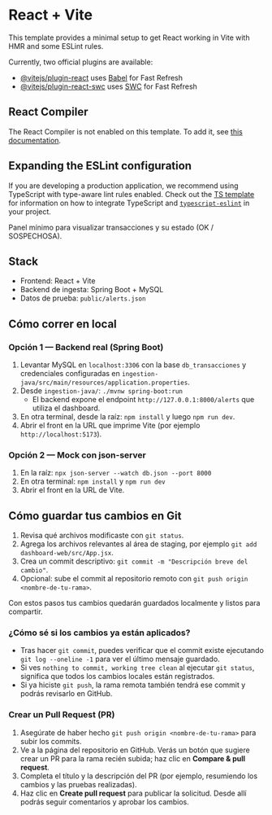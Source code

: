 # React + Vite

This template provides a minimal setup to get React working in Vite with HMR and some ESLint rules.

Currently, two official plugins are available:

- [@vitejs/plugin-react](https://github.com/vitejs/vite-plugin-react/blob/main/packages/plugin-react) uses [Babel](https://babeljs.io/) for Fast Refresh
- [@vitejs/plugin-react-swc](https://github.com/vitejs/vite-plugin-react/blob/main/packages/plugin-react-swc) uses [SWC](https://swc.rs/) for Fast Refresh

## React Compiler

The React Compiler is not enabled on this template. To add it, see [this documentation](https://react.dev/learn/react-compiler/installation).

## Expanding the ESLint configuration

If you are developing a production application, we recommend using TypeScript with type-aware lint rules enabled. Check out the [TS template](https://github.com/vitejs/vite/tree/main/packages/create-vite/template-react-ts) for information on how to integrate TypeScript and [`typescript-eslint`](https://typescript-eslint.io) in your project.


Panel mínimo para visualizar transacciones y su estado (OK / SOSPECHOSA).

## Stack
- Frontend: React + Vite
- Backend de ingesta: Spring Boot + MySQL
- Datos de prueba: `public/alerts.json`

## Cómo correr en local

### Opción 1 — Backend real (Spring Boot)
1. Levantar MySQL en `localhost:3306` con la base `db_transacciones` y credenciales configuradas en `ingestion-java/src/main/resources/application.properties`.
2. Desde `ingestion-java/`: `./mvnw spring-boot:run`
   * El backend expone el endpoint `http://127.0.0.1:8000/alerts` que utiliza el dashboard.
3. En otra terminal, desde la raíz: `npm install` y luego `npm run dev`.
4. Abrir el front en la URL que imprime Vite (por ejemplo `http://localhost:5173`).

### Opción 2 — Mock con json-server
1. En la raíz: `npx json-server --watch db.json --port 8000`
2. En otra terminal: `npm install` y `npm run dev`
3. Abrir el front en la URL de Vite.

## Cómo guardar tus cambios en Git
1. Revisa qué archivos modificaste con `git status`.
2. Agrega los archivos relevantes al área de staging, por ejemplo `git add dashboard-web/src/App.jsx`.
3. Crea un commit descriptivo: `git commit -m "Descripción breve del cambio"`.
4. Opcional: sube el commit al repositorio remoto con `git push origin <nombre-de-tu-rama>`.

Con estos pasos tus cambios quedarán guardados localmente y listos para compartir.

### ¿Cómo sé si los cambios ya están aplicados?
- Tras hacer `git commit`, puedes verificar que el commit existe ejecutando `git log --oneline -1` para ver el último mensaje guardado.
- Si ves `nothing to commit, working tree clean` al ejecutar `git status`, significa que todos los cambios locales están registrados.
- Si ya hiciste `git push`, la rama remota también tendrá ese commit y podrás revisarlo en GitHub.

### Crear un Pull Request (PR)
1. Asegúrate de haber hecho `git push origin <nombre-de-tu-rama>` para subir los commits.
2. Ve a la página del repositorio en GitHub. Verás un botón que sugiere crear un PR para la rama recién subida; haz clic en **Compare & pull request**.
3. Completa el título y la descripción del PR (por ejemplo, resumiendo los cambios y las pruebas realizadas).
4. Haz clic en **Create pull request** para publicar la solicitud. Desde allí podrás seguir comentarios y aprobar los cambios.
